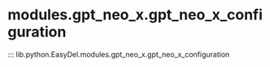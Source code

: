 # modules.gpt_neo_x.gpt_neo_x_configuration
::: lib.python.EasyDel.modules.gpt_neo_x.gpt_neo_x_configuration